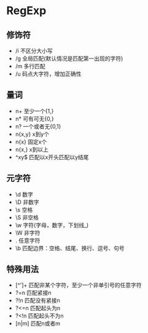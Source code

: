 # RegExp

## 修饰符
  - /i  不区分大小写
  - /g  全局匹配(默认情况是匹配第一出现的字符)
  - /m  多行匹配
  - /u  码点大字符，增加正确性

## 量词
  - n+      至少一个{1,}
  - n*      可有可无{0,}
  - n?      一个或者无{0,1}
  - n{x,y}  x到y个
  - n{x}    固定x个
  - n{x,}   x到以上
  - ^xy$    匹配以x开头匹配以y结尾

## 元字符
  - \d  数字
  - \D  非数字
  - \s  空格
  - \S  非空格
  - \w  字符(字母，数字，下划线_)
  - \W  非字符
  - .   任意字符
  - \b  匹配边界：空格、结尾、换行、逗号、句号

## 特殊用法
  - [^']+  匹配非某个字符，至少一个非单引号的任意字符
  - ?=n    匹配紧接n
  - ?!n    匹配没有紧接n
  - ?<=n   匹配起头为n
  - ?<!n   匹配起头不为n
  - [n|m]  匹配n或者m